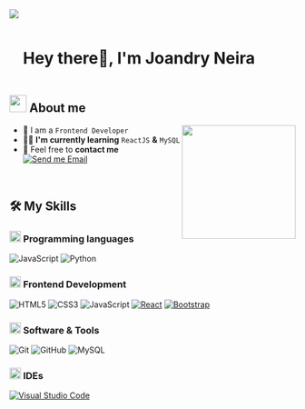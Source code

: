 <!--horizontal divider(gradiant)-->
<img src="https://user-images.githubusercontent.com/73097560/115834477-dbab4500-a447-11eb-908a-139a6edaec5c.gif">

<!--h1 without bottom border-->

<div id="user-content-toc">
  <ul align="left">
    <summary><h1 style="display: inline-block">Hey there👋, I'm Joandry Neira</h1></summary>
  </ul>
</div>


<!--About Me-->

## <picture><img src = "https://github.com/7oSkaaa/7oSkaaa/blob/main/Images/about_me.gif?raw=true" width = 30px></picture> About me

<picture> <img align="right" src="https://media.giphy.com/media/SWoSkN6DxTszqIKEqv/giphy.gif" width = 200px></picture>

- :school: I am a `Frontend Developer` 
- :technologist: **I'm currently learning** `ReactJS` **&** `MySQL`
- :email: Feel free to **contact me** [![Send me Email](https://img.shields.io/static/v1?label=email&amp;message=Joandry&amp;color=F79824&amp;style=flat-square)](mailto:joandryneira12@gmail.com)

<br>

## 🛠️ My Skills

### <picture> <img src = "https://github.com/7oSkaaa/7oSkaaa/blob/main/Images/Programming_Languages.gif?raw=true" width = 20px>  </picture> Programming languages

![JavaScript](https://shields.io/badge/JavaScript-F7DF1E?logo=JavaScript&logoColor=000&style=flat-square)
![Python](https://img.shields.io/badge/Python-3776AB?style=flat-square&logo=Python&logoColor=white)


### <picture> <img src = "https://github.com/7oSkaaa/7oSkaaa/blob/main/Images/Front_End.gif?raw=true" width = 20px>  </picture> Frontend Development

![HTML5](https://img.shields.io/badge/HTML-E34F26?style=flat-square&logo=HTML5&logoColor=white)
![CSS3](https://img.shields.io/badge/CSS-1572B6?style=flat-square&logo=CSS3&logoColor=white)
![JavaScript](https://shields.io/badge/JavaScript-F7DF1E?logo=JavaScript&logoColor=000&style=flat-square)
[![React](https://img.shields.io/badge/React-%2320232a.svg?logo=react&logoColor=%2361DAFB)](#)
[![Bootstrap](https://img.shields.io/badge/Bootstrap-7952B3?logo=bootstrap&logoColor=fff)](#)

### <picture> <img src = "https://github.com/7oSkaaa/7oSkaaa/blob/main/Images/Software_Tools.gif?raw=true" width = 20px>  </picture> Software & Tools

![Git](https://img.shields.io/badge/Git-F05032?style=flat-square&logo=Git&logoColor=white)
![GitHub](https://img.shields.io/badge/GitHub-181717?style=flat-square&logo=GitHub&logoColor=white)
![MySQL](https://img.shields.io/badge/MySQL-4479A1?style=flat-square&logo=MySQL&logoColor=white)

### <picture> <img src = "https://github.com/7oSkaaa/7oSkaaa/blob/main/Images/IDEs.gif?raw=true" width = 20px>  </picture> IDEs

[![Visual Studio Code](https://custom-icon-badges.demolab.com/badge/Visual%20Studio%20Code-0078d7.svg?logo=vsc&logoColor=white)](#)



<!--- Last Edited on: 13/05/2025 -->
